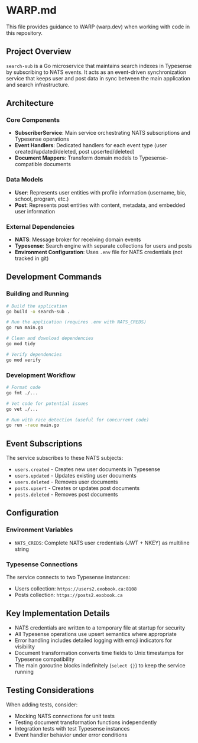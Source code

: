 # WARP.md

This file provides guidance to WARP (warp.dev) when working with code in this repository.

## Project Overview

`search-sub` is a Go microservice that maintains search indexes in Typesense by subscribing to NATS events. It acts as an event-driven synchronization service that keeps user and post data in sync between the main application and search infrastructure.

## Architecture

### Core Components

- **SubscriberService**: Main service orchestrating NATS subscriptions and Typesense operations
- **Event Handlers**: Dedicated handlers for each event type (user created/updated/deleted, post upserted/deleted)
- **Document Mappers**: Transform domain models to Typesense-compatible documents

### Data Models

- **User**: Represents user entities with profile information (username, bio, school, program, etc.)
- **Post**: Represents post entities with content, metadata, and embedded user information

### External Dependencies

- **NATS**: Message broker for receiving domain events
- **Typesense**: Search engine with separate collections for users and posts
- **Environment Configuration**: Uses `.env` file for NATS credentials (not tracked in git)

## Development Commands

### Building and Running

```bash
# Build the application
go build -o search-sub .

# Run the application (requires .env with NATS_CREDS)
go run main.go

# Clean and download dependencies
go mod tidy

# Verify dependencies
go mod verify
```

### Development Workflow

```bash
# Format code
go fmt ./...

# Vet code for potential issues
go vet ./...

# Run with race detection (useful for concurrent code)
go run -race main.go
```

## Event Subscriptions

The service subscribes to these NATS subjects:

- `users.created` - Creates new user documents in Typesense
- `users.updated` - Updates existing user documents  
- `users.deleted` - Removes user documents
- `posts.upsert` - Creates or updates post documents
- `posts.deleted` - Removes post documents

## Configuration

### Environment Variables

- `NATS_CREDS`: Complete NATS user credentials (JWT + NKEY) as multiline string

### Typesense Connections

The service connects to two Typesense instances:
- Users collection: `https://users2.exobook.ca:8108`
- Posts collection: `https://posts2.exobook.ca`

## Key Implementation Details

- NATS credentials are written to a temporary file at startup for security
- All Typesense operations use upsert semantics where appropriate
- Error handling includes detailed logging with emoji indicators for visibility
- Document transformation converts time fields to Unix timestamps for Typesense compatibility
- The main goroutine blocks indefinitely (`select {}`) to keep the service running

## Testing Considerations

When adding tests, consider:
- Mocking NATS connections for unit tests
- Testing document transformation functions independently
- Integration tests with test Typesense instances
- Event handler behavior under error conditions